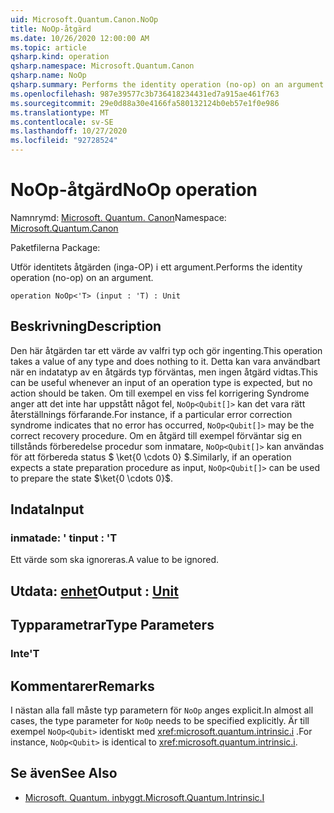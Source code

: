 ```yaml
---
uid: Microsoft.Quantum.Canon.NoOp
title: NoOp-åtgärd
ms.date: 10/26/2020 12:00:00 AM
ms.topic: article
qsharp.kind: operation
qsharp.namespace: Microsoft.Quantum.Canon
qsharp.name: NoOp
qsharp.summary: Performs the identity operation (no-op) on an argument.
ms.openlocfilehash: 987e39577c3b736418234431ed7a915ae461f763
ms.sourcegitcommit: 29e0d88a30e4166fa580132124b0eb57e1f0e986
ms.translationtype: MT
ms.contentlocale: sv-SE
ms.lasthandoff: 10/27/2020
ms.locfileid: "92728524"
---
```

# <a name="noop-operation"></a><span data-ttu-id="0f19d-102">NoOp-åtgärd</span><span class="sxs-lookup"><span data-stu-id="0f19d-102">NoOp operation</span></span>

<span data-ttu-id="0f19d-103">Namnrymd: [Microsoft. Quantum. Canon](xref:Microsoft.Quantum.Canon)</span><span class="sxs-lookup"><span data-stu-id="0f19d-103">Namespace: [Microsoft.Quantum.Canon](xref:Microsoft.Quantum.Canon)</span></span>

<span data-ttu-id="0f19d-104">Paketfilerna [](https://nuget.org/packages/)</span><span class="sxs-lookup"><span data-stu-id="0f19d-104">Package: [](https://nuget.org/packages/)</span></span>


<span data-ttu-id="0f19d-105">Utför identitets åtgärden (inga-OP) i ett argument.</span><span class="sxs-lookup"><span data-stu-id="0f19d-105">Performs the identity operation (no-op) on an argument.</span></span>

```qsharp
operation NoOp<'T> (input : 'T) : Unit
```


## <a name="description"></a><span data-ttu-id="0f19d-106">Beskrivning</span><span class="sxs-lookup"><span data-stu-id="0f19d-106">Description</span></span>

<span data-ttu-id="0f19d-107">Den här åtgärden tar ett värde av valfri typ och gör ingenting.</span><span class="sxs-lookup"><span data-stu-id="0f19d-107">This operation takes a value of any type and does nothing to it.</span></span>
<span data-ttu-id="0f19d-108">Detta kan vara användbart när en indatatyp av en åtgärds typ förväntas, men ingen åtgärd vidtas.</span><span class="sxs-lookup"><span data-stu-id="0f19d-108">This can be useful whenever an input of an operation type is expected, but no action should be taken.</span></span>
<span data-ttu-id="0f19d-109">Om till exempel en viss fel korrigering Syndrome anger att det inte har uppstått något fel, `NoOp<Qubit[]>` kan det vara rätt återställnings förfarande.</span><span class="sxs-lookup"><span data-stu-id="0f19d-109">For instance, if a particular error correction syndrome indicates that no error has occurred, `NoOp<Qubit[]>` may be the correct recovery procedure.</span></span>
<span data-ttu-id="0f19d-110">Om en åtgärd till exempel förväntar sig en tillstånds förberedelse procedur som inmatare, `NoOp<Qubit[]>` kan användas för att förbereda status $ \ket{0 \cdots 0} $.</span><span class="sxs-lookup"><span data-stu-id="0f19d-110">Similarly, if an operation expects a state preparation procedure as input, `NoOp<Qubit[]>` can be used to prepare the state $\ket{0 \cdots 0}$.</span></span>

## <a name="input"></a><span data-ttu-id="0f19d-111">Indata</span><span class="sxs-lookup"><span data-stu-id="0f19d-111">Input</span></span>

### <a name="input--t"></a><span data-ttu-id="0f19d-112">inmatade: ' t</span><span class="sxs-lookup"><span data-stu-id="0f19d-112">input : 'T</span></span>

<span data-ttu-id="0f19d-113">Ett värde som ska ignoreras.</span><span class="sxs-lookup"><span data-stu-id="0f19d-113">A value to be ignored.</span></span>



## <a name="output--unit"></a><span data-ttu-id="0f19d-114">Utdata: [enhet](xref:microsoft.quantum.lang-ref.unit)</span><span class="sxs-lookup"><span data-stu-id="0f19d-114">Output : [Unit](xref:microsoft.quantum.lang-ref.unit)</span></span>



## <a name="type-parameters"></a><span data-ttu-id="0f19d-115">Typparametrar</span><span class="sxs-lookup"><span data-stu-id="0f19d-115">Type Parameters</span></span>

### <a name="t"></a><span data-ttu-id="0f19d-116">Inte</span><span class="sxs-lookup"><span data-stu-id="0f19d-116">'T</span></span>



## <a name="remarks"></a><span data-ttu-id="0f19d-117">Kommentarer</span><span class="sxs-lookup"><span data-stu-id="0f19d-117">Remarks</span></span>

<span data-ttu-id="0f19d-118">I nästan alla fall måste typ parametern för `NoOp` anges explicit.</span><span class="sxs-lookup"><span data-stu-id="0f19d-118">In almost all cases, the type parameter for `NoOp` needs to be specified explicitly.</span></span> <span data-ttu-id="0f19d-119">Är till exempel `NoOp<Qubit>` identiskt med <xref:microsoft.quantum.intrinsic.i> .</span><span class="sxs-lookup"><span data-stu-id="0f19d-119">For instance, `NoOp<Qubit>` is identical to <xref:microsoft.quantum.intrinsic.i>.</span></span>

## <a name="see-also"></a><span data-ttu-id="0f19d-120">Se även</span><span class="sxs-lookup"><span data-stu-id="0f19d-120">See Also</span></span>

- [<span data-ttu-id="0f19d-121">Microsoft. Quantum. inbyggt.</span><span class="sxs-lookup"><span data-stu-id="0f19d-121">Microsoft.Quantum.Intrinsic.I</span></span>](xref:Microsoft.Quantum.Intrinsic.I)
